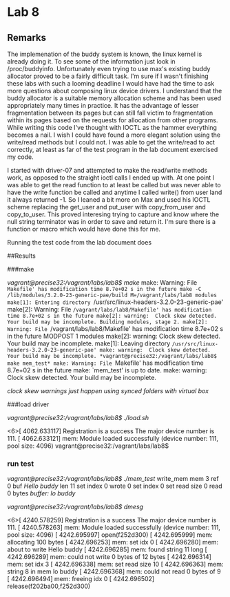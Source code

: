 # Lab 8
## Remarks
The implemenation of the buddy system is known, the linux kernel is already doing it. To see some of the
information just look in /proc/buddyinfo. Unfortunately even trying to use max's existing buddy allocator
proved to be a fairly difficult task. I'm sure if I wasn't finishing these labs with such a looming deadline
I would have had the time to ask more questions about composing linux device drivers. I understand that the buddy
allocator is a suitable memory allocation scheme and has been used appropriately many times in practice. It has the
advantage of lesser fragmentation between its pages but can still fall victim to fragmentation within its pages based
on the requests for allocation from other programs. While writing this code I've thought with IOCTL as the hammer 
everything becomes a nail. I wish I could have found a more elegant solution using the write/read methods but I could not.
I was able to get the write/read to act correctly, at least as far of the test program in the lab document exercised my code.

I started with driver-07 and attempted to make the read/write methods work, as opposed to the straight ioctl
calls I ended up with.  At one point I was able to get the read function to at least be called but was never able to
have the write function be called and anytime I called write() from user land it always returned -1. So I leaned a
bit more on Max and used his IOCTL scheme replacing the get_user and put_user with copy_from_user and copy_to_user. This proved
interesing trying to capture and know where the null string terminator was in order to save and return it. I'm sure there is 
a function or macro which would have done this for me. 

Running the test code from the lab document does 

##Results

###make

*vagrant@precise32:/vagrant/labs/lab8$ make*
make: Warning: File `Makefile' has modification time 8.7e+02 s in the future
make -C /lib/modules/3.2.0-23-generic-pae/build M=/vagrant/labs/lab8 modules
make[1]: Entering directory `/usr/src/linux-headers-3.2.0-23-generic-pae'
make[2]: Warning: File `/vagrant/labs/lab8/Makefile' has modification time 8.7e+02 s in the future
make[2]: warning:  Clock skew detected.  Your build may be incomplete.
  Building modules, stage 2.
make[2]: Warning: File `/vagrant/labs/lab8/Makefile' has modification time 8.7e+02 s in the future
  MODPOST 1 modules
make[2]: warning:  Clock skew detected.  Your build may be incomplete.
make[1]: Leaving directory `/usr/src/linux-headers-3.2.0-23-generic-pae'
make: warning:  Clock skew detected.  Your build may be incomplete.
*vagrant@precise32:/vagrant/labs/lab8$ make mem_test*
make: Warning: File `Makefile' has modification time 8.7e+02 s in the future
make: `mem_test' is up to date.
make: warning:  Clock skew detected.  Your build may be incomplete.

_clock skew warnings just happen using synced folders with virtual box_

###load driver

*vagrant@precise32:/vagrant/labs/lab8$ ./load.sh*

<6>[ 4062.633117] Registration is a success The major device number is 111.
[ 4062.633121] mem: Module loaded successfully (device number: 111, pool size: 4096)
vagrant@precise32:/vagrant/labs/lab8$

### run test

*vagrant@precise32:/vagrant/labs/lab8$ ./mem_test*
write_mem mem 3 ref 0 buf *Hello buddy* len 11
set index 0
wrote 0
set index 0
set read size 0
read 0 bytes
*buffer: lo buddy*

*vagrant@precise32:/vagrant/labs/lab8$ dmesg*

<6>[ 4240.578259] Registration is a success The major device number is 111.
[ 4240.578263] mem: Module loaded successfully (device number: 111, pool size: 4096)
[ 4242.695997] open(f252d300)
[ 4242.695999] mem: allocating 100 bytes
[ 4242.696253] mem: set idx 0
[ 4242.696280] mem: about to write Hello buddy
[ 4242.696285] mem: found string 11 long
[ 4242.696289] mem: could not write 0 bytes of 12 bytes
[ 4242.696314] mem: set idx 3
[ 4242.696338] mem: set read size 10
[ 4242.696363] mem: string 8 in mem lo buddy
[ 4242.696368] mem: could not read 0 bytes of 9
[ 4242.696494] mem: freeing idx 0
[ 4242.696502] release(f202ba00,f252d300)

